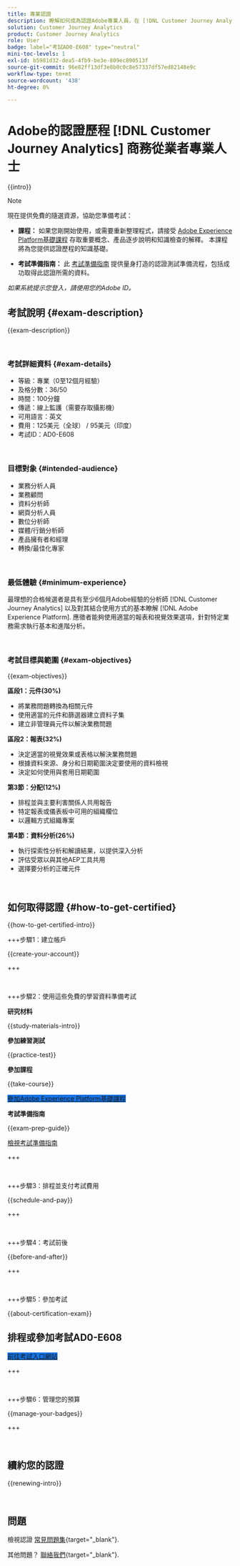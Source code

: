 ```yaml
---
title: 專業認證
description: 瞭解如何成為認證Adobe專業人員，在 [!DNL Customer Journey Analytics]
solution: Customer Journey Analytics
product: Customer Journey Analytics
role: User
badge: label="考試AD0-E608" type="neutral"
mini-toc-levels: 1
exl-id: b5981d32-dea5-4fb9-be3e-809ec890513f
source-git-commit: 96e82ff13df3e8b0c0c8e57337df57ed82148e9c
workflow-type: tm+mt
source-wordcount: '438'
ht-degree: 0%

---
```


# Adobe的認證歷程 [!DNL Customer Journey Analytics] 商務從業者專業人士

{{intro}}

>[!NOTE]
>
>現在提供免費的隨選資源，協助您準備考試：
>
>* **課程：** 如果您剛開始使用，或需要重新整理程式，請接受 [Adobe Experience Platform基礎課程](https://app.rockinfo.com/courses/216) 存取重要概念、產品逐步說明和知識檢查的解釋。 本課程將為您提供認證歷程的知識基礎。
>
>* **考試準備指南：** 此 [考試準備指南](https://app.rockinfo.com/courses/131) 提供量身打造的認證測試準備流程，包括成功取得此認證所需的資料。
>
>_如果系統提示您登入，請使用您的Adobe ID。_

## 考試說明 {#exam-description}

{{exam-description}}

<br>

### 考試詳細資料 {#exam-details}

* 等級：專業（0至12個月經驗）
* 及格分數：36/50
* 時間：100分鐘
* 傳遞：線上監護（需要存取攝影機）
* 可用語言：英文
* 費用：125美元（全球） / 95美元（印度）
* 考試ID：AD0-E608

<br>

### 目標對象 {#intended-audience}

* 業務分析人員
* 業務顧問
* 資料分析師
* 網頁分析人員
* 數位分析師
* 媒體/行銷分析師
* 產品擁有者和經理
* 轉換/最佳化專家

<br>

### 最低體驗 {#minimum-experience}

最理想的合格候選者是具有至少6個月Adobe經驗的分析師 [!DNL Customer Journey Analytics] 以及對其結合使用方式的基本瞭解 [!DNL Adobe Experience Platform]. 應徵者能夠使用適當的報表和視覺效果選項，針對特定業務需求執行基本和進階分析。

<br>

### 考試目標與範圍 {#exam-objectives}

{{exam-objectives}}

**區段1：元件(30%)**

* 將業務問題轉換為相關元件
* 使用適當的元件和篩選器建立資料子集
* 建立非管理員元件以解決業務問題

**區段2：報表(32%)**

* 決定適當的視覺效果或表格以解決業務問題
* 根據資料來源、身分和日期範圍決定要使用的資料檢視
* 決定如何使用與套用日期範圍

**第3節：分配(12%)**

* 排程並與主要利害關係人共用報告
* 特定報表或儀表板中可用的組織欄位
* 以邏輯方式組織專案

**第4節：資料分析(26%)**

* 執行探索性分析和解讀結果，以提供深入分析
* 評估受眾以與其他AEP工具共用
* 選擇要分析的正確元件

<br>

## 如何取得認證 {#how-to-get-certified}

{{how-to-get-certified-intro}}

+++步驟1：建立帳戶

{{create-your-account}}

+++

<br>

+++步驟2：使用這些免費的學習資料準備考試

**研究材料**

{{study-materials-intro}}

**參加練習測試**

{{practice-test}}

**參加課程**

{{take-course}}

<a href="https://app.rockinfo.com/courses/216" target="_blank" class="spectrum-Button spectrum-Button--fill spectrum-Button--accent spectrum-Button--sizeM is-margin-bottom-big-big at-element-click-tracking" style="background-color:#1473E6">

<span class="spectrum-Button-label has-no-wrap">
   參加Adobe Experience Platform基礎課程
</span>
</a>

**考試準備指南**

{{exam-prep-guide}}

[檢視考試準備指南](https://app.rockinfo.com/courses/131)

+++

<br>

+++步驟3：排程並支付考試費用

{{schedule-and-pay}}

+++

<br>

+++步驟4：考試前後

{{before-and-after}}

+++

<br>

+++步驟5：參加考試

{{about-certification-exam}}

## 排程或參加考試AD0-E608

<a href="https://www.certmetrics.com/adobe/candidate/examity_sso.aspx?eid=AD0-E608" target="_blank" class="spectrum-Button spectrum-Button--fill spectrum-Button--accent spectrum-Button--sizeM is-margin-bottom-big-big at-element-click-tracking" style="background-color:#1473E6">

<span class="spectrum-Button-label has-no-wrap">
   前往考試入口網站
</span>
</a>

+++

<br>

+++步驟6：管理您的預算

{{manage-your-badges}}

+++

<br>

## 續約您的認證

{{renewing-intro}}

<br>

## 問題

檢視認證 [常見問題集](https://experienceleague.adobe.com/docs/certification/certification/faq.html){target="_blank"}.

其他問題？ [聯絡我們](mailto:certif@adobe.com){target="_blank"}.
